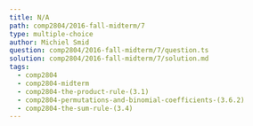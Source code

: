 ```yaml
---
title: N/A
path: comp2804/2016-fall-midterm/7
type: multiple-choice
author: Michiel Smid
question: comp2804/2016-fall-midterm/7/question.ts
solution: comp2804/2016-fall-midterm/7/solution.md
tags:
  - comp2804
  - comp2804-midterm
  - comp2804-the-product-rule-(3.1)
  - comp2804-permutations-and-binomial-coefficients-(3.6.2)
  - comp2804-the-sum-rule-(3.4)
---
```

